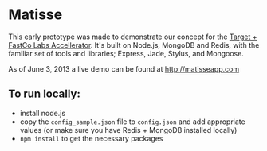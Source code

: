 # Matisse

This early prototype was made to demonstrate our concept for the [Target + FastCo Labs Accellerator](http://www.fastcolabs.com/accelerator/retail). It's built on Node.js, MongoDB and Redis, with the familiar set of tools and libraries; Express, Jade, Stylus, and Mongoose.

As of June 3, 2013 a live demo can be found at http://matisseapp.com

## To run locally:

- install node.js
- copy the `config_sample.json` file to `config.json` and add appropriate values (or make sure you have Redis + MongoDB installed locally)
- `npm install` to get the necessary packages
